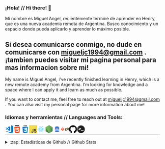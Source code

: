 ### ¡Hola! // Hi there! 👋 

Mi nombre es Miguel Angel, recientemente terminé de aprender en Henry, que es una nueva academia remota de Argentina.
Busco conocimiento y un espacio donde pueda aplicarlo y aprender lo máximo posible.

Si desea comunicarse conmigo, no dude en comunicarse con migueljc1994@gmail.com .
¡tambien puedes visitar mi pagina personal para mas informacion sobre mi!
----------------------------------------------------------------------------------------------------------------------

My name is Miguel Angel, I've recently finished learning in Henry, which is a new remote academy from Argentina. 
I'm looking for knowledge and a space where I can apply it and learn as much as possible.

If you want to contact me, feel free to reach out at migueljc1994@gmail.com .
You can also visit my personal page for more information about me!


### Idiomas y herramientas // Languages and Tools:

<img align="left" alt="Visual Studio Code" width="26px" src="https://raw.githubusercontent.com/github/explore/80688e429a7d4ef2fca1e82350fe8e3517d3494d/topics/visual-studio-code/visual-studio-code.png" />
<img align="left" alt="HTML5" width="26px" src="https://raw.githubusercontent.com/github/explore/80688e429a7d4ef2fca1e82350fe8e3517d3494d/topics/html/html.png" />
<img align="left" alt="CSS3" width="26px" src="https://raw.githubusercontent.com/github/explore/80688e429a7d4ef2fca1e82350fe8e3517d3494d/topics/css/css.png" />
<img align="left" alt="JavaScript" width="26px" src="https://raw.githubusercontent.com/github/explore/80688e429a7d4ef2fca1e82350fe8e3517d3494d/topics/javascript/javascript.png" />
<img align="left" alt="React" width="26px" src="https://raw.githubusercontent.com/github/explore/80688e429a7d4ef2fca1e82350fe8e3517d3494d/topics/react/react.png" />
<img align="left" alt="Node.js" width="26px" src="https://raw.githubusercontent.com/github/explore/80688e429a7d4ef2fca1e82350fe8e3517d3494d/topics/nodejs/nodejs.png" />
<img align="left" alt="SQL" width="26px" src="https://raw.githubusercontent.com/github/explore/80688e429a7d4ef2fca1e82350fe8e3517d3494d/topics/sql/sql.png" />
<img align="left" alt="Git" width="26px" src="https://raw.githubusercontent.com/github/explore/80688e429a7d4ef2fca1e82350fe8e3517d3494d/topics/git/git.png" />
<img align="left" alt="GitHub" width="26px" src="https://raw.githubusercontent.com/github/explore/78df643247d429f6cc873026c0622819ad797942/topics/github/github.png" />
<img align="left" alt="Terminal" width="26px" src="https://raw.githubusercontent.com/github/explore/80688e429a7d4ef2fca1e82350fe8e3517d3494d/topics/terminal/terminal.png" />

<br />

----------
<details>
  <summary>:zap: Estadísticas de Github // Github Stats</summary>


<img align="left" alt="Ailen´s Github Stats" src="https://github-readme-stats.vercel.app/api?username=MrFoxxz&show_icons=true&hide_border=true&count_private=true">

</details>
